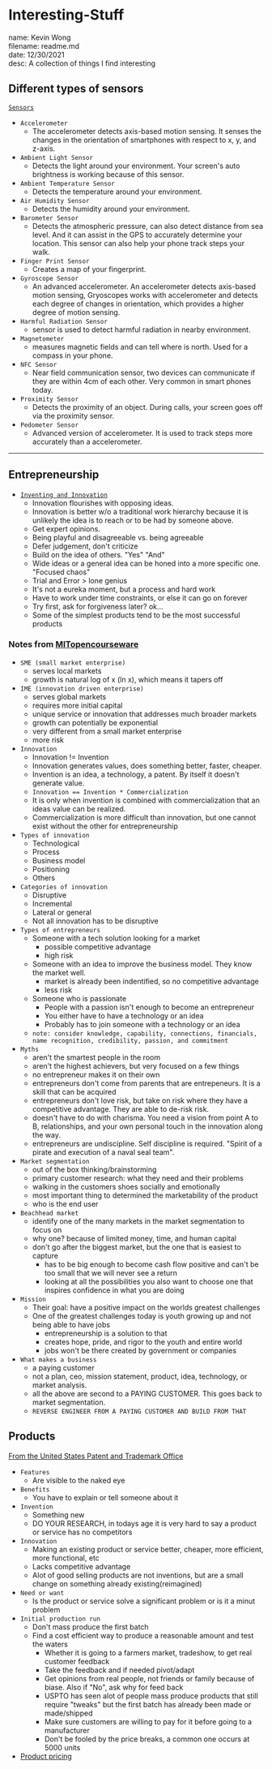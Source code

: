 # Interesting-Stuff
name: Kevin Wong\
filename: readme.md\
date: 12/30/2021\
desc: A collection of things I find interesting

## Different types of sensors
[```Sensors```](https://medium.com/jay-tillu/mobile-sensors-the-components-that-make-our-smartphones-smarter-4174a7a2bfc3)
* ```Accelerometer```
  * The accelerometer detects axis-based motion sensing. It senses the changes in the orientation of smartphones with respect to x, y, and z-axis. 
* ```Ambient Light Sensor```
  * Detects the light around your environment. Your screen's auto brightness is working because of this sensor. 
* ```Ambient Temperature Sensor```
  * Detects the temperature around your environment.
* ```Air Humidity Sensor```
  * Detects the humidity around your environment.
* ```Barometer Sensor```
  * Detects the atmospheric pressure, can also detect distance from sea level. And it can assist in the GPS to accurately determine your location. This sensor can also help your phone track steps your walk.
* ```Finger Print Sensor```
  * Creates a map of your fingerprint.
* ```Gyroscope Sensor```
  * An advanced accelerometer. An accelerometer detects axis-based motion sensing, Gryoscopes works with accelerometer and detects each degree of changes in orientation, which provides a higher degree of motion sensing.
* ```Harmful Radiation Sensor```
  * sensor is used to detect harmful radiation in nearby environment.
* ```Magnetometer```
  * measures magnetic fields and can tell where is north. Used for a compass in your phone. 
* ```NFC Sensor```
  * Near field communication sensor, two devices can communicate if they are within 4cm of each other. Very common in smart phones today. 
* ```Proximity Sensor```
  * Detects the proximity of an object. During calls, your screen goes off via the proximity sensor.
* ```Pedometer Sensor```
  * Advanced version of accelerometer. It is used to track steps more accurately than a accelerometer.

---

## Entrepreneurship

* [```Inventing and Innovation```](https://www.youtube.com/watch?v=nyugyrCQTuw)
  * Innovation flourishes with opposing ideas.
  * Innovation is better w/o a traditional work hierarchy because it is unlikely the idea is to reach or to be had by someone above.
  * Get expert opinions.
  * Being playful and disagreeable vs. being agreeable 
  * Defer judgement, don't criticize
  * Build on the idea of others. "Yes" "And"
  * Wide ideas or a general idea can be honed into a more specific one. "Focused chaos"
  * Trial and Error > lone genius
  * It's not a eureka moment, but a process and hard work
  * Have to work under time constraints, or else it can go on forever
  * Try first, ask for forgiveness later? ok...
  * Some of the simplest products tend to be the most successful products

### Notes from [MITopencourseware](https://ocw.mit.edu/courses/sloan-school-of-management/15-390-new-enterprises-spring-2013/video-tutorials/lecture-1/)
* ```SME (small market enterprise)```
   * serves local markets
   * growth is natural log of x (ln x), which means it tapers off
* ```IME (innovation driven enterprise)```
   * serves global markets
   * requires more initial capital
   * unique service or innovation that addresses much broader markets
   * growth can potentially be exponential
   * very different from a small market enterprise
   * more risk
* ```Innovation```
   * Innovation != Invention
   * Innovation generates values, does something better, faster, cheaper.
   * Invention is an idea, a technology, a patent. By itself it doesn't generate value.
   * ```Innovation == Invention * Commercialization```
   * It is only when invention is combined with commercialization that an ideas value can be realized.
   * Commercialization is more difficult than innovation, but one cannot exist without the other for entrepreneurship
* ```Types of innovation```
   * Technological
   * Process
   * Business model 
   * Positioning
   * Others
* ```Categories of innovation```
   * Disruptive
   * Incremental
   * Lateral or general 
   * Not all innovation has to be disruptive
* ```Types of entrepreneurs```
   * Someone with a tech solution looking for a market
      * possible competitive advantage
      * high risk
   * Someone with an idea to improve the business model. They know the market well.
      * market is already been indentified, so no competitive advantage
      * less risk
   * Someone who is passionate
      * People with a passion isn't enough to become an entrepreneur
      * You either have to have a technology or an idea
      * Probably has to join someone with a technology or an idea
   * ```note: consider knowledge, capability, connections, financials, name recognition, credibility, passion, and commitment```
* ```Myths```
   * aren't the smartest people in the room
   * aren't the highest achievers, but very focused on a few things
   * no entrepreneur makes it on their own
   * entrepreneurs don't come from parents that are entrepeneurs. It is a skill that can be acquired
   * entrepreneurs don't love risk, but take on risk where they have a competitive advantage. They are able to de-risk risk.
   * doesn't have to do with charisma. You need a vision from point A to B, relationships, and your own personal touch in the innovation along the way.
   * entrepreneurs are undiscipline. Self discipline is required. "Spirit of a pirate and execution of a naval seal team".
* ```Market segmentation```
   * out of the box thinking/brainstorming
   * primary customer research: what they need and their problems
   * walking in the customers shoes socially and emotionally
   * most important thing to determined the marketability of the product
   * who is the end user
* ```Beachhead market```
   * identify one of the many markets in the market segmentation to focus on
   * why one? because of limited money, time, and human capital
   * don't go after the biggest market, but the one that is easiest to capture
      * has to be big enough to become cash flow positive and can't be too small that we will never see a return
      * looking at all the possibilities you also want to choose one that inspires confidence in what you are doing
* ```Mission```
   * Their goal: have a positive impact on the worlds greatest challenges
   * One of the greatest challenges today is youth growing up and not being able to have jobs
      * entrepreneurship is a solution to that
      * creates hope, pride, and rigor to the youth and entire world
      * jobs won't be there created by government or companies
* ```What makes a business```
   * a paying customer
   * not a plan, ceo, mission statement, product, idea, technology, or market analysis.
   * all the above are second to a PAYING CUSTOMER. This goes back to market segmentation.
   * ```REVERSE ENGINEER FROM A PAYING CUSTOMER AND BUILD FROM THAT```

## Products
[From the United States Patent and Trademark Office](https://www.uspto.gov/)
* ```Features```
   * Are visible to the naked eye
* ```Benefits```
   * You have to explain or tell someone about it
* ```Invention```
   * Something new
   * DO YOUR RESEARCH, in todays age it is very hard to say a product or service has no competitors
* ```Innovation```
   * Making an existing product or service better, cheaper, more efficient, more functional, etc
   * Lacks competitive advantage
   * Alot of good selling products are not inventions, but are a small change on something already existing(reimagined)
* ```Need or want```
   * Is the product or service solve a significant problem or is it a minut problem
* ```Initial production run```
   * Don't mass produce the first batch
   * Find a cost efficient way to produce a reasonable amount and test the waters
      * Whether it is going to a farmers market, tradeshow, to get real customer feedback
      * Take the feedback and if needed pivot/adapt
      * Get opinions from real people, not friends or family because of biase. Also if "No", ask why for feed back
      * USPTO has seen alot of people mass produce products that still require "tweaks" but the first batch has already been made or made/shipped
      * Make sure customers are willing to pay for it before going to a manufacturer
      * Don't be fooled by the price breaks, a common one occurs at 5000 units
* [Product pricing](https://www.shopify.com/blog/how-to-price-your-product#1)
